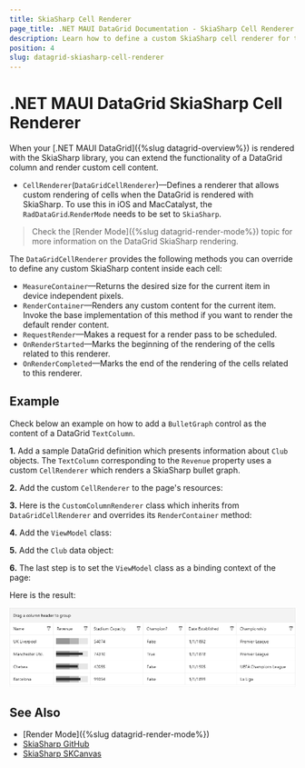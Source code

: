```yaml
---
title: SkiaSharp Cell Renderer
page_title: .NET MAUI DataGrid Documentation - SkiaSharp Cell Renderer
description: Learn how to define a custom SkiaSharp cell renderer for the DataGrid columns.
position: 4
slug: datagrid-skiasharp-cell-renderer
---
```


# .NET MAUI DataGrid SkiaSharp Cell Renderer

When your [.NET MAUI DataGrid]({%slug datagrid-overview%}) is rendered with the SkiaSharp library, you can extend the functionality of a DataGrid column and render custom cell content. 

* `CellRenderer`(`DataGridCellRenderer`)&mdash;Defines a renderer that allows custom rendering of cells when the DataGrid is rendered with SkiaSharp. To use this in iOS and MacCatalyst, the `RadDataGrid`.`RenderMode` needs to be set to `SkiaSharp`.

>Check the [Render Mode]({%slug datagrid-render-mode%}) topic for more information on the DataGrid SkiaSharp rendering.

The `DataGridCellRenderer` provides the following methods you can override to define any custom SkiaSharp content inside each cell:

* `MeasureContainer`&mdash;Returns the desired size for the current item in device independent pixels.
* `RenderContainer`&mdash;Renders any custom content for the current item. Invoke the base implementation of this method if you want to render the default render content.
* `RequestRender`&mdash;Makes a request for a render pass to be scheduled.
* `OnRenderStarted`&mdash;Marks the beginning of the rendering of the cells related to this renderer.
* `OnRenderCompleted`&mdash;Marks the end of the rendering of the cells related to this renderer.

## Example

Check below an example on how to add a `BulletGraph` control as the content of a DataGrid `TextColumn`.

**1.** Add a sample DataGrid definition which presents information about `Club` objects. The `TextColumn` corresponding to the `Revenue` property uses a custom `CellRenderer` which renders a SkiaSharp bullet graph.

<snippet id='datagrid-columns-skiacellrenderer' />

**2.** Add the custom `CellRenderer` to the page's resources:

<snippet id='datagrid-columns-skiacellrenderer-resource' />

**3.** Here is the `CustomColumnRenderer` class which inherits from `DataGridCellRenderer` and overrides its `RenderContainer` method:

<snippet id='datagrid-column-datagridcellrenderer' />

**4.** Add the `ViewModel` class:

<snippet id='datagrid-column-view-model' />

**5.** Add the `Club` data object:

<snippet id='datagrid-club-model' />

**6.** The last step is to set the `ViewModel` class as a binding context of the page:

<snippet id='datagrid-selection-setvm' />

Here is the result:

![Telerik .NET MAUI DataGrid SkiaSharp Cell Renderer](images/datagrid-custom-cellrenderer.png)

## See Also
- [Render Mode]({%slug datagrid-render-mode%})
- [SkiaSharp GitHub](https://github.com/mono/SkiaSharp?#skiasharp)
- [SkiaSharp SKCanvas](https://learn.microsoft.com/en-us/dotnet/api/skiasharp.skcanvas)
